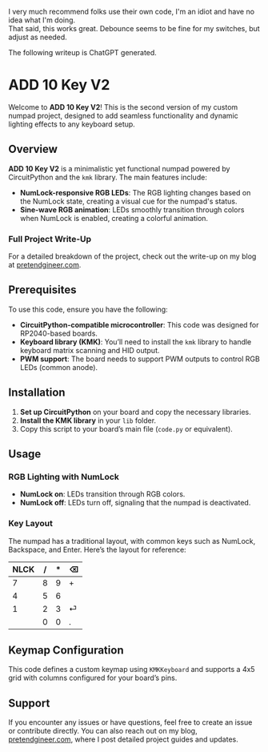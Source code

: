 I very much recommend folks use their own code, I'm an idiot and have no idea what I'm doing.\
That said, this works great. Debounce seems to be fine for my switches, but adjust as needed.

The following writeup is ChatGPT generated.

# ADD 10 Key V2

Welcome to **ADD 10 Key V2**! This is the second version of my custom numpad project, designed to add seamless functionality and dynamic lighting effects to any keyboard setup.

## Overview

**ADD 10 Key V2** is a minimalistic yet functional numpad powered by CircuitPython and the `kmk` library. The main features include:
- **NumLock-responsive RGB LEDs**: The RGB lighting changes based on the NumLock state, creating a visual cue for the numpad's status.
- **Sine-wave RGB animation**: LEDs smoothly transition through colors when NumLock is enabled, creating a colorful animation.

### Full Project Write-Up
For a detailed breakdown of the project, check out the write-up on my blog at [pretendgineer.com](https://pretendgineer.com).

## Prerequisites

To use this code, ensure you have the following:
- **CircuitPython-compatible microcontroller**: This code was designed for RP2040-based boards.
- **Keyboard library (KMK)**: You’ll need to install the `kmk` library to handle keyboard matrix scanning and HID output.
- **PWM support**: The board needs to support PWM outputs to control RGB LEDs (common anode).

## Installation

1. **Set up CircuitPython** on your board and copy the necessary libraries.
2. **Install the KMK library** in your `lib` folder.
3. Copy this script to your board’s main file (`code.py` or equivalent).

## Usage

### RGB Lighting with NumLock

- **NumLock on**: LEDs transition through RGB colors.
- **NumLock off**: LEDs turn off, signaling that the numpad is deactivated.

### Key Layout

The numpad has a traditional layout, with common keys such as NumLock, Backspace, and Enter. Here’s the layout for reference:

| NLCK |  /   |  *  | ⌫  |
|------|------|-----|-----|
|  7   |  8   |  9  |  +  |
|  4   |  5   |  6  |     |
|  1   |  2   |  3  | ⏎  |
|      |  0   |  0  |  .  |


## Keymap Configuration

This code defines a custom keymap using `KMKKeyboard` and supports a 4x5 grid with columns configured for your board’s pins.

## Support

If you encounter any issues or have questions, feel free to create an issue or contribute directly. You can also reach out on my blog, [pretendgineer.com](https://pretendgineer.com), where I post detailed project guides and updates.
